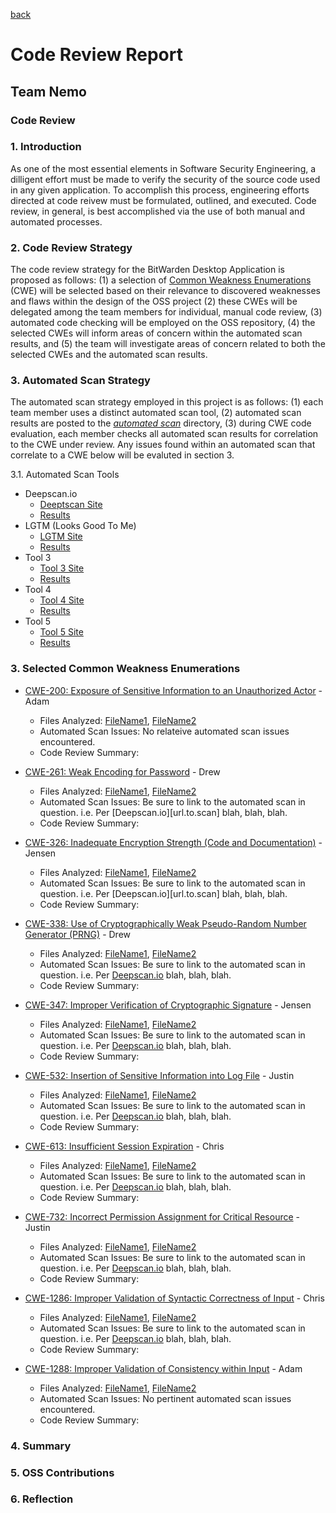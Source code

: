 [back](https://github.com/DoctorEww/software-assurance)

# Code Review Report

## Team Nemo

### Code Review

### 1. Introduction

As one of the most essential elements in Software Security Engineering, a dilligent effort must be made to verify the security of the source code used in any given 
application. To accomplish this process, engineering efforts directed at code reivew must be formulated, outlined, and executed. Code review, in general, is best accomplished via the use of both manual and automated processes.

### 2. Code Review Strategy

The code review strategy for the BitWarden Desktop Application is proposed as follows: (1) a selection of [Common Weakness Enumerations](https://cwe.mitre.org/) (CWE) will be selected based on their relevance to discovered weaknesses and flaws within the design of the OSS project (2) these CWEs will be delegated among the team members for individual, manual code review, (3) automated code checking will be employed on the OSS repository, (4) the selected CWEs will inform areas of concern within the automated scan results, and (5) the team will investigate areas of concern related to both the selected CWEs and the automated scan results. 

### 3. Automated Scan Strategy

The automated scan strategy employed in this project is as follows: (1) each team member uses a distinct automated scan tool, (2) automated scan results are posted to the [*automated scan*](https://github.com/DoctorEww/software-assurance/tree/main/AutomatedScan) directory, (3) during CWE code evaluation, each member checks all automated scan results for correlation to the CWE under review. Any issues found within an automated scan that correlate to a CWE below will be evaluted in section 3.

3.1. Automated Scan Tools

* Deepscan.io
  * [Deeptscan Site](https://deepscan.io/)
  * [Results]()
* LGTM (Looks Good To Me)
  * [LGTM Site](https://lgtm.com/)
  * [Results](https://github.com/DoctorEww/software-assurance/tree/main/AutomatedScan/LGTM)
* Tool 3
  * [Tool 3 Site]()
  * [Results]()
* Tool 4
  * [Tool 4 Site]()
  * [Results]()
* Tool 5
  * [Tool 5 Site]()
  * [Results]()

### 3. Selected Common Weakness Enumerations

* [CWE-200: Exposure of Sensitive Information to an Unauthorized Actor](https://cwe.mitre.org/data/definitions/200.html) - Adam 
  * Files Analyzed: [FileName1](http://url.to.file), [FileName2](http://url.to.file)
  * Automated Scan Issues: No relateive automated scan issues encountered.
  * Code Review Summary: 
 
* [CWE-261: Weak Encoding for Password](https://cwe.mitre.org/data/definitions/261.html) - Drew 
  * Files Analyzed: [FileName1](http://url.to.file), [FileName2](http://url.to.file)
  * Automated Scan Issues: Be sure to link to the automated scan in question. i.e. Per [Deepscan.io][url.to.scan] blah, blah, blah.
  * Code Review Summary: 

* [CWE-326: Inadequate Encryption Strength (Code and Documentation)](https://cwe.mitre.org/data/definitions/326.html) - Jensen 
  * Files Analyzed: [FileName1](http://url.to.file), [FileName2](http://url.to.file)
  * Automated Scan Issues: Be sure to link to the automated scan in question. i.e. Per [Deepscan.io][url.to.scan] blah, blah, blah.
  * Code Review Summary: 
 
* [CWE-338: Use of Cryptographically Weak Pseudo-Random Number Generator (PRNG)](https://cwe.mitre.org/data/definitions/338.html) - Drew 
  * Files Analyzed: [FileName1](http://url.to.file), [FileName2](http://url.to.file)
  * Automated Scan Issues: Be sure to link to the automated scan in question. i.e. Per [Deepscan.io](url.to.scan) blah, blah, blah.
  * Code Review Summary: 
 
* [CWE-347: Improper Verification of Cryptographic Signature](https://cwe.mitre.org/data/definitions/347.html) - Jensen 
  * Files Analyzed: [FileName1](http://url.to.file), [FileName2](http://url.to.file)
  * Automated Scan Issues: Be sure to link to the automated scan in question. i.e. Per [Deepscan.io](url.to.scan) blah, blah, blah.
  * Code Review Summary: 
 
* [CWE-532: Insertion of Sensitive Information into Log File](https://cwe.mitre.org/data/definitions/532.html) - Justin 
  * Files Analyzed: [FileName1](http://url.to.file), [FileName2](http://url.to.file)
  * Automated Scan Issues: Be sure to link to the automated scan in question. i.e. Per [Deepscan.io](url.to.scan) blah, blah, blah.
  * Code Review Summary: 
 
* [CWE-613: Insufficient Session Expiration](https://cwe.mitre.org/data/definitions/613.html) - Chris 
  * Files Analyzed: [FileName1](http://url.to.file), [FileName2](http://url.to.file)
  * Automated Scan Issues: Be sure to link to the automated scan in question. i.e. Per [Deepscan.io](url.to.scan) blah, blah, blah.
  * Code Review Summary: 
 
* [CWE-732: Incorrect Permission Assignment for Critical Resource](https://cwe.mitre.org/data/definitions/732.html) - Justin 
  * Files Analyzed: [FileName1](http://url.to.file), [FileName2](http://url.to.file)
  * Automated Scan Issues: Be sure to link to the automated scan in question. i.e. Per [Deepscan.io](url.to.scan) blah, blah, blah.
  * Code Review Summary: 
 
* [CWE-1286: Improper Validation of Syntactic Correctness of Input](https://cwe.mitre.org/data/definitions/1286.html) - Chris 
  * Files Analyzed: [FileName1](http://url.to.file), [FileName2](http://url.to.file)
  * Automated Scan Issues: Be sure to link to the automated scan in question. i.e. Per [Deepscan.io](url.to.scan) blah, blah, blah.
  * Code Review Summary: 
 
* [CWE-1288: Improper Validation of Consistency within Input](https://cwe.mitre.org/data/definitions/1288.html) - Adam 
  * Files Analyzed: [FileName1](http://url.to.file), [FileName2](http://url.to.file)
  * Automated Scan Issues: No pertinent automated scan issues encountered.
  * Code Review Summary: 

### 4. Summary

### 5. OSS Contributions

### 6. Reflection

